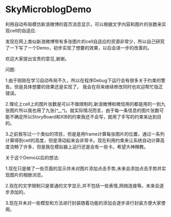 # SkyMicroblogDemo
利用自动布局模仿新浪微博的首页消息显示，可以根据文字内容和图片的张数来实现cell的自适应.

发现在网上类似新浪微博带有多张图片的cell自适应的资源非常少，所以自己研究了一下写了一个Demo，初步实现了想要的效果，以后会进一步的改善的。

欢迎大家提出宝贵的意见,谢谢。

问题:

1.由于刚刚在学习自动布局不久，所以在程序Debug下运行会有很多关于约束的警告。但是具体想要的效果还是实现了。
我会在将来继续修改同时也欢迎帮忙指正错误。

2.理论上cell上的图片张数是可以不做限制的,新浪微博和微信用的都是用的一到九张图片所以我也用了九张(*^__^*)。就实际情况而言，由于每一条信息的图片张数可能不确定所以StoryBoard和XIB的约束我还不会写，就用了手写的约束来达到目的。

3.之前我写过一个类似的项目，但是是用frame计算每张图片的位置，通过一系列计算得到cell的高度，但是滑动起来会非常卡。现在利用约束来让系统自动计算高度流畅了许多，但是我在模拟器上运行还是会有一些卡。希望大神赐教。


关于这个Demo以后的想法:

1.现在只是做了一些页面的显示并未对图片添加点击手势,未来会添加点击手势并实现图片的相册浏览。

2.现在的文字限制只是普通的文字显示,并不包括一些表情,网络连接等。未来会逐步添加的。

3.现在并未对一些模型和方法进行封装随着功能的添加会逐步进行封装方便大家使用。

